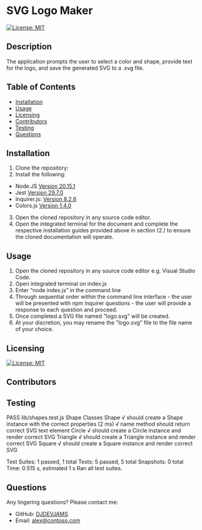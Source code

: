 # SVG Logo Maker

[![License: MIT](https://img.shields.io/badge/License-MIT-yellow.svg)](https://opensource.org/licenses/MIT)

## Description
The application prompts the user to select a color and shape, provide text for the logo, and save the generated SVG to a .svg file.

## Table of Contents
- [Installation](#installation)
- [Usage](#usage)
- [Licensing](#licensing)
- [Contributors](#contributors)
- [Testing](#testing)
- [Questions](#questions)

## Installation
1. Clone the repository: 
2. Install the following: 
- Node.JS [Version 20.15.1](https://nodejs.org/en/blog/release/v1...)
- Jest [Version 29.7.0](https://www.npmjs.com/package/jest)
- Inquirer.js: [Version 8.2.6](https://www.npmjs.com/package/inquire...)
- Colors.js [Version 1.4.0 ](https://www.npmjs.com/package/colors)
3. Open the cloned repository in any source code editor.
4. Open the integrated terminal for the document and complete the respective installation guides provided above in section (2.) to ensure the cloned documentation will operate.

## Usage
1. Open the cloned repository in any source code editor e.g. Visual Studio Code.
2. Open integrated terminal on index.js
3. Enter “node index.js” in the command line
4. Through sequential order within the command line interface - the user will be presented with npm inquirer questions - the user will provide a response to each question and proceed.
5. Once completed a SVG file named "logo.svg" will be created.
6. At your discretion, you may rename the "logo.svg" file to the file name of your choice.


## Licensing
[![License: MIT](https://img.shields.io/badge/License-MIT-yellow.svg)](https://opensource.org/licenses/MIT)

## Contributors


## Testing
 PASS  lib/shapes.test.js
  Shape Classes
    Shape
      √ should create a Shape instance with the correct properties (2 ms)
      √ name method should return correct SVG text element
    Circle
      √ should create a Circle instance and render correct SVG
    Triangle
      √ should create a Triangle instance and render correct SVG
    Square
      √ should create a Square instance and render correct SVG

Test Suites: 1 passed, 1 total
Tests:       5 passed, 5 total
Snapshots:   0 total
Time:        0.515 s, estimated 1 s
Ran all test suites.

## Questions
Any lingering questions? Please contact me:
- GitHub: [DJDEVJAMS](https://github.com/DJDEVJAMS)
- Email: alex@contoso.com
